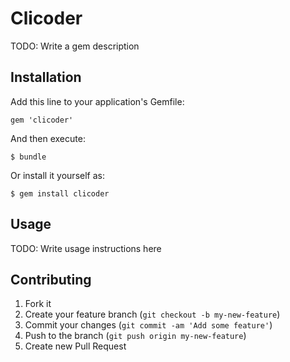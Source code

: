 # Clicoder

TODO: Write a gem description

## Installation

Add this line to your application's Gemfile:

    gem 'clicoder'

And then execute:

    $ bundle

Or install it yourself as:

    $ gem install clicoder

## Usage

TODO: Write usage instructions here

## Contributing

1. Fork it
2. Create your feature branch (`git checkout -b my-new-feature`)
3. Commit your changes (`git commit -am 'Add some feature'`)
4. Push to the branch (`git push origin my-new-feature`)
5. Create new Pull Request
